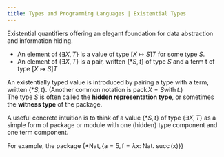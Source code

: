 ```yaml
---
title: Types and Programming Languages | Existential Types
---
```


Existential quantifiers offering an elegant foundation for data abstraction and information hiding.

- An element of $\{\exists X, T\}$ is a value of type $[X \mapsto S] T$ for some type $S$.
- An element of $\{\exists X, T\}$ is a pair, written $\{*S, t\}$ of type $S$ and a term t of type $[X \mapsto S]T$

An existentially typed value is introduced by pairing a type with a term, written $\{*S, t\}$. (Another common notation is $\operatorname{pack} X=S \operatorname{with} t.$) \
The type $S$ is often called the **hidden representation type**, or sometimes the **witness type** of the package.

A useful concrete intuition is to think of a value $\{*S, t\}$ of type $\{\exists X, T\}$ as a simple form of package or module with one (hidden) type component and one term component.

 For example, the package $\{* \mathrm{Nat},\{\mathrm{a}=5, \mathrm{f}=\lambda \mathrm{x}:$ Nat. $\operatorname{succ}(\mathrm{x})\}\}$